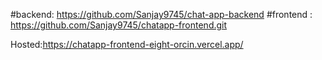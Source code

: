 #backend: https://github.com/Sanjay9745/chat-app-backend
#frontend : https://github.com/Sanjay9745/chatapp-frontend.git

Hosted:https://chatapp-frontend-eight-orcin.vercel.app/
